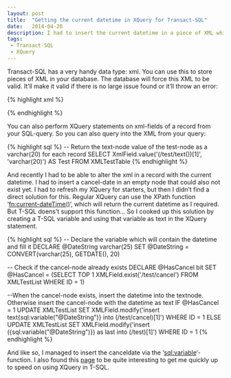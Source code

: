 ```yaml
---
layout: post
title:  "Getting the current datetime in XQuery for Transact-SQL"
date:   2014-04-20
description: I had to insert the current datetime in a piece of XML which was stored in a Transact-SQL xml datafield. But the XQuery in Transact-SQL doens’t support ‘fn:current-dateTime()’. So we had to devise another solution.
tags:
 - Transact-SQL
 - XQuery
---
```

Transact-SQL has a very handy data type: xml. You can use this to store pieces of XML in your database. The database will force this XML to be valid. It’ll make it valid if there is no large issue found or it’ll throw an error:

{% highlight xml %}
<Test></Test>
<!-- Will automatically change into -->
<Test />

<Test></Error>
<!-- Will throw an error -->
{% endhighlight %}

You can also perform XQuery statements on xml-fields of a record from your SQL-query. So you can also query into the XML from your query:

{% highlight sql %}
-- Return the text-node value of the test-node as a varchar(20) for each record
SELECT XmlField.value('(/test/text())[1]', 'varchar(20)') AS Test
FROM XMLTestTable
{% endhighlight %}

And recently I had to be able to alter the xml in a record with the current datetime. I had to insert a cancel-date in an empty node that could also not exist yet. I had to refresh my XQuery for starters, but then I didn’t find a direct solution for this. Regular XQuery can use the XPath function ‘[fn:current-dateTime()](http://www.w3.org/TR/xpath-functions/#func-current-dateTime)‘, which will return the current datetime as I required. But T-SQL doens’t support this function… So I cooked up this solution by creating a T-SQL variable and using that variable as text in the XQuery statement.

{% highlight sql %}
-- Declare the variable which will contain the datetime and fill it
DECLARE @DateString varchar(25)
SET @DateString = CONVERT(varchar(25), GETDATE(), 20)

-- Check if the cancel-node already exists
DECLARE @HasCancel bit
SET @HasCancel = (SELECT TOP 1 XMLField.exist('/test/cancel')
                  FROM XMLTestList 
                  WHERE ID = 1)

--When the cancel-node exists, insert the datetime into the textnode. Otherwise insert the cancel-node with the datetime as text
IF @HasCancel = 1
     UPDATE XMLTestList
     SET XMLField.modify('insert text{sql:variable("@DateString")} into (/test/cancel)[1]')
     WHERE ID = 1
ELSE
     UPDATE XMLTestList
     SET XMLField.modify('insert (<cancel>{sql:variable("@DateString")}</cancel>) as last into (/test)[1]')
     WHERE ID = 1
{% endhighlight %}

And like so, I managed to insert the canceldate via the ‘[sql:variable](http://technet.microsoft.com/en-us/library/ms188254.aspx)‘-function. I also found this [page](http://www.allaboutmssql.com/2012/09/xqueryxpathxmlschemaxml-index_6.html) to be quite interesting to get me quickly up to speed on using XQuery in T-SQL.